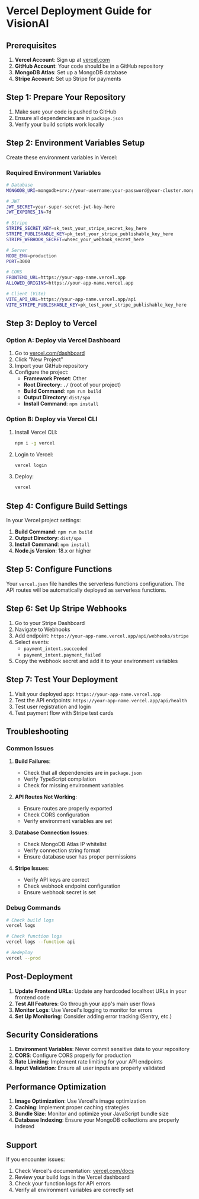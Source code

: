 # Vercel Deployment Guide for VisionAI

## Prerequisites

1. **Vercel Account**: Sign up at [vercel.com](https://vercel.com)
2. **GitHub Account**: Your code should be in a GitHub repository
3. **MongoDB Atlas**: Set up a MongoDB database
4. **Stripe Account**: Set up Stripe for payments

## Step 1: Prepare Your Repository

1. Make sure your code is pushed to GitHub
2. Ensure all dependencies are in `package.json`
3. Verify your build scripts work locally

## Step 2: Environment Variables Setup

Create these environment variables in Vercel:

### Required Environment Variables

```bash
# Database
MONGODB_URI=mongodb+srv://your-username:your-password@your-cluster.mongodb.net/visionai?retryWrites=true&w=majority

# JWT
JWT_SECRET=your-super-secret-jwt-key-here
JWT_EXPIRES_IN=7d

# Stripe
STRIPE_SECRET_KEY=sk_test_your_stripe_secret_key_here
STRIPE_PUBLISHABLE_KEY=pk_test_your_stripe_publishable_key_here
STRIPE_WEBHOOK_SECRET=whsec_your_webhook_secret_here

# Server
NODE_ENV=production
PORT=3000

# CORS
FRONTEND_URL=https://your-app-name.vercel.app
ALLOWED_ORIGINS=https://your-app-name.vercel.app

# Client (Vite)
VITE_API_URL=https://your-app-name.vercel.app/api
VITE_STRIPE_PUBLISHABLE_KEY=pk_test_your_stripe_publishable_key_here
```

## Step 3: Deploy to Vercel

### Option A: Deploy via Vercel Dashboard

1. Go to [vercel.com/dashboard](https://vercel.com/dashboard)
2. Click "New Project"
3. Import your GitHub repository
4. Configure the project:
   - **Framework Preset**: Other
   - **Root Directory**: `./` (root of your project)
   - **Build Command**: `npm run build`
   - **Output Directory**: `dist/spa`
   - **Install Command**: `npm install`

### Option B: Deploy via Vercel CLI

1. Install Vercel CLI:
   ```bash
   npm i -g vercel
   ```

2. Login to Vercel:
   ```bash
   vercel login
   ```

3. Deploy:
   ```bash
   vercel
   ```

## Step 4: Configure Build Settings

In your Vercel project settings:

1. **Build Command**: `npm run build`
2. **Output Directory**: `dist/spa`
3. **Install Command**: `npm install`
4. **Node.js Version**: 18.x or higher

## Step 5: Configure Functions

Your `vercel.json` file handles the serverless functions configuration. The API routes will be automatically deployed as serverless functions.

## Step 6: Set Up Stripe Webhooks

1. Go to your Stripe Dashboard
2. Navigate to Webhooks
3. Add endpoint: `https://your-app-name.vercel.app/api/webhooks/stripe`
4. Select events:
   - `payment_intent.succeeded`
   - `payment_intent.payment_failed`
5. Copy the webhook secret and add it to your environment variables

## Step 7: Test Your Deployment

1. Visit your deployed app: `https://your-app-name.vercel.app`
2. Test the API endpoints: `https://your-app-name.vercel.app/api/health`
3. Test user registration and login
4. Test payment flow with Stripe test cards

## Troubleshooting

### Common Issues

1. **Build Failures**:
   - Check that all dependencies are in `package.json`
   - Verify TypeScript compilation
   - Check for missing environment variables

2. **API Routes Not Working**:
   - Ensure routes are properly exported
   - Check CORS configuration
   - Verify environment variables are set

3. **Database Connection Issues**:
   - Check MongoDB Atlas IP whitelist
   - Verify connection string format
   - Ensure database user has proper permissions

4. **Stripe Issues**:
   - Verify API keys are correct
   - Check webhook endpoint configuration
   - Ensure webhook secret is set

### Debug Commands

```bash
# Check build logs
vercel logs

# Check function logs
vercel logs --function api

# Redeploy
vercel --prod
```

## Post-Deployment

1. **Update Frontend URLs**: Update any hardcoded localhost URLs in your frontend code
2. **Test All Features**: Go through your app's main user flows
3. **Monitor Logs**: Use Vercel's logging to monitor for errors
4. **Set Up Monitoring**: Consider adding error tracking (Sentry, etc.)

## Security Considerations

1. **Environment Variables**: Never commit sensitive data to your repository
2. **CORS**: Configure CORS properly for production
3. **Rate Limiting**: Implement rate limiting for your API endpoints
4. **Input Validation**: Ensure all user inputs are properly validated

## Performance Optimization

1. **Image Optimization**: Use Vercel's image optimization
2. **Caching**: Implement proper caching strategies
3. **Bundle Size**: Monitor and optimize your JavaScript bundle size
4. **Database Indexing**: Ensure your MongoDB collections are properly indexed

## Support

If you encounter issues:

1. Check Vercel's documentation: [vercel.com/docs](https://vercel.com/docs)
2. Review your build logs in the Vercel dashboard
3. Check your function logs for API errors
4. Verify all environment variables are correctly set 